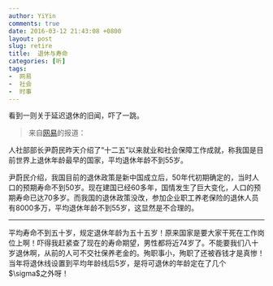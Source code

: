 ```yaml
---
author: YiYin
comments: true
date: 2016-03-12 21:43:08 +0800
layout: post
slug: retire
title:  退休与寿命
categories: [听]
tags:
-  网易
-  社会
-  时事
---
```


看到一则关于延迟退休的旧闻，吓了一跳。

<div class="quote"> <blockquote>
    	来自<a href="http://money.163.com/15/1015/02/B5UFP20I00253B0H.html">网易</a>的报道：
    </blockquote>
</div>

人社部部长尹蔚民昨天介绍了“十二五”以来就业和社会保障工作成就，称我国是目前世界上退休年龄最早的国家，平均退休年龄不到55岁。

尹蔚民介绍，我国目前的退休政策是新中国成立后，50年代初期确定的，当时人口的预期寿命不到50岁。现在建国已经60多年，国情发生了巨大变化，人口的预期寿命已达70多岁。而我国的退休政策没改，参加企业职工养老保险的退休人员有8000多万，平均退休年龄不到55岁，这显然是不合理的。

<hr/>
<div class="commentsonquote">
<div class="yiyin">平均寿命不到五十岁，规定退休年龄为五十五岁！原来国家是要大家干死在工作岗位上啊！吓得我赶紧查了现在的寿命期望，男性都将近74岁了。不能要我们八十岁退休啊，从前的人可不交社保养老金的。殉职事小，殉职了还被吞钱才是真惨！
</div>
<div class="yizi">当年将退休线设置到平均年龄线后5岁，是将可退休的年龄定在了几个$\sigma$之外呀！
</div>
</div>
